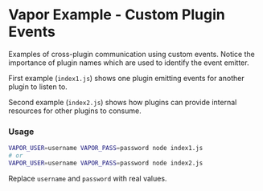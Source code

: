 # Vapor Example - Custom Plugin Events

Examples of cross-plugin communication using custom events. Notice the importance of plugin names which are used to identify the event emitter.

First example (`index1.js`) shows one plugin emitting events for another plugin to listen to.

Second example (`index2.js`) shows how plugins can provide internal resources for other plugins to consume.

### Usage

```sh
VAPOR_USER=username VAPOR_PASS=password node index1.js
# or
VAPOR_USER=username VAPOR_PASS=password node index2.js
```

Replace `username` and `password` with real values.

